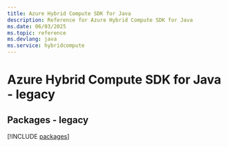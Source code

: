 ```yaml
---
title: Azure Hybrid Compute SDK for Java
description: Reference for Azure Hybrid Compute SDK for Java
ms.date: 06/03/2025
ms.topic: reference
ms.devlang: java
ms.service: hybridcompute
---
```

# Azure Hybrid Compute SDK for Java - legacy
## Packages - legacy
[!INCLUDE [packages](hybrid-compute-index.md)]